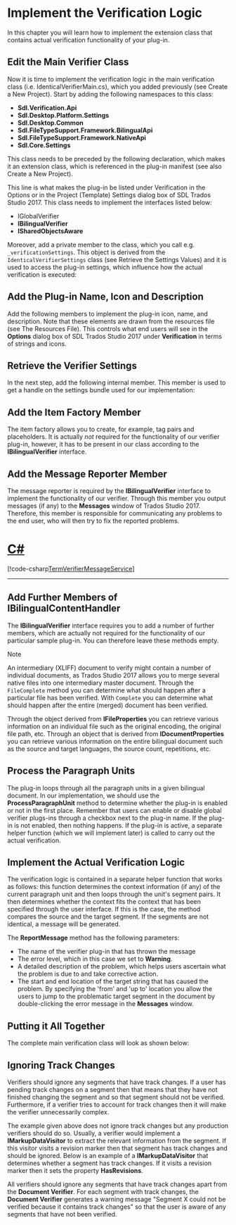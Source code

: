 Implement the Verification Logic
=====
In this chapter you will learn how to implement the extension class that contains actual verification functionality of your plug-in.

Edit the Main Verifier Class
----
Now it is time to implement the verification logic in the main verification class (i.e. IdenticalVerifierMain.cs), which you added previously (see Create a New Project). Start by adding the following namespaces to this class:

* **Sdl.Verification.Api**
* **Sdl.Desktop.Platform.Settings**
* **Sdl.Desktop.Common**
* **Sdl.FileTypeSupport.Framework.BilingualApi**
* **Sdl.FileTypeSupport.Framework.NativeApi**
* **Sdl.Core.Settings**
  
This class needs to be preceded by the following declaration, which makes it an extension class, which is referenced in the plug-in manifest (see also Create a New Project).



This line is what makes the plug-in be listed under Verification in the Options or in the Project (Template) Settings dialog box of SDL Trados Studio 2017.
This class needs to implement the interfaces listed below:

* IGlobalVerifier
* **IBilingualVerifier**
* **ISharedObjectsAware**
  
Moreover, add a private member to the class, which you call e.g. `_verificationSettings`. This object is derived from the `IdenticalVerifierSettings` class (see Retrieve the Settings Values) and it is used to access the plug-in settings, which influence how the actual verification is executed:

Add the Plug-in Name, Icon and Description
----
Add the following members to implement the plug-in icon, name, and description. Note that these elements are drawn from the resources file (see The Resources File). This controls what end users will see in the **Options** dialog box of SDL Trados Studio 2017 under **Verification** in terms of strings and icons.

Retrieve the Verifier Settings
-----
In the next step, add the following internal member. This member is used to get a handle on the settings bundle used for our implementation:

Add the Item Factory Member
-----
The item factory allows you to create, for example, tag pairs and placeholders. It is actually *not* required for the functionality of our verifier plug-in, however, it has to be present in our class according to the **IBilingualVerifier** interface.

Add the Message Reporter Member
-----
The message reporter is required by the **IBilingualVerifier** interface to implement the functionality of our verifier. Through this member you output messages (if any) to the **Messages** window of Trados Studio 2017. Therefore, this member is responsible for communicating any problems to the end user, who will then try to fix the reported problems.

# [C#](#tab/tabid-1)
[!code-csharp[TermVerifierMessageService](code_samples/TermVerifierMessageService.cs#L20)]
***

Add Further Members of IBilingualContentHandler
-----
The **IBilingualVerifier** interface requires you to add a number of further members, which are actually not required for the functionality of our particular sample plug-in. You can therefore leave these methods empty.

> [!NOTE]
> An intermediary (XLIFF) document to verify might contain a number of individual documents, as Trados Studio 2017 allows you to merge several native files into one intermediary master document. Through the `FileComplete` method you can determine what should happen after a particular file has been verified. With `Complete` you can determine what should happen after the entire (merged) document has been verified.

Through the object derived from **IFileProperties** you can retrieve various information on an individual file such as the original encoding, the original file path, etc. Through an object that is derived from **IDocumentProperties** you can retrieve various information on the entire bilingual document such as the source and target languages, the source count, repetitions, etc.

Process the Paragraph Units
-----
The plug-in loops through all the paragraph units in a given bilingual document. In our implementation, we should use the **ProcessParagraphUnit** method to determine whether the plug-in is enabled or not in the first place. Remember that users can enable or disable global verifier plugs-ins through a checkbox next to the plug-in name. If the plug-in is not enabled, then nothing happens. If the plug-in is active, a separate helper function (which we will implement later) is called to carry out the actual verification.

Implement the Actual Verification Logic
------
The verification logic is contained in a separate helper function that works as follows: this function determines the context information (if any) of the current paragraph unit and then loops through the unit's segment pairs. It then determines whether the context fits the context that has been specified through the user interface. If this is the case, the method compares the source and the target segment. If the segments are not identical, a message will be generated.


The **ReportMessage** method has the following parameters:

* The name of the verifier plug-in that has thrown the message
* The error level, which in this case we set to **Warning**.
* A detailed description of the problem, which helps users ascertain what the problem is due to and take corrective action.
* The start and end location of the target string that has caused the problem. By specifying the 'from' and 'up to' location you allow the users to jump to the problematic target segment in the document by double-clicking the error message in the **Messages** window.
  
Putting it All Together
------

The complete main verification class will look as shown below:


Ignoring Track Changes
-----
Verifiers should ignore any segments that have track changes. If a user has pending track changes on a segment then that means that they have not finished changing the segment and so that segment should not be verified. Furthermore, if a verifier tries to account for track changes then it will make the verifier unnecessarily complex.

The example given above does not ignore track changes but any production verifiers should do so. Usually, a verifier would implement a **IMarkupDataVisitor** to extract the relevant information from the segment. If this visitor visits a revision marker then that segment has track changes and should be ignored. Below is an example of a **IMarkupDataVisitor** that determines whether a segment has track changes. If it visits a revision marker then it sets the property **HasRevisions**.

All verifiers should ignore any segments that have track changes apart from the **Document Verifier**. For each segment with track changes, the **Document Verifier** generates a warning message "Segment X could not be verified because it contains track changes" so that the user is aware of any segments that have not been verified.